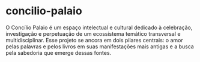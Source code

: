 # concilio-palaio
O Concílio Palaio é um espaço intelectual e cultural dedicado à celebração, investigação e perpetuação de um ecossistema temático transversal e multidisciplinar. Esse projeto se ancora em dois pilares centrais: o amor pelas palavras e pelos livros em suas manifestações mais antigas e a busca pela sabedoria que emerge dessas fontes. 
